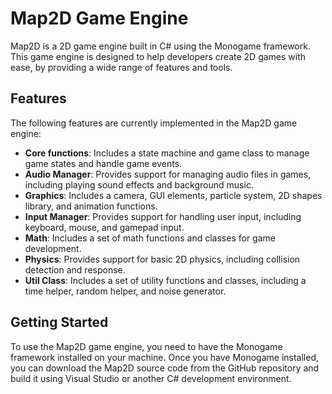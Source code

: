 # Map2D Game Engine

Map2D is a 2D game engine built in C# using the Monogame framework. This game engine is designed to help developers create 2D games with ease, by providing a wide range of features and tools.

## Features

The following features are currently implemented in the Map2D game engine:

* **Core functions**: Includes a state machine and game class to manage game states and handle game events.  
* **Audio Manager**: Provides support for managing audio files in games, including playing sound effects and background music.  
* **Graphics**: Includes a camera, GUI elements, particle system, 2D shapes library, and animation functions.  
* **Input Manager**: Provides support for handling user input, including keyboard, mouse, and gamepad input.  
* **Math**: Includes a set of math functions and classes for game development.  
* **Physics**: Provides support for basic 2D physics, including collision detection and response.  
* **Util Class**: Includes a set of utility functions and classes, including a time helper, random helper, and noise generator.

## Getting Started

To use the Map2D game engine, you need to have the Monogame framework installed on your machine. Once you have Monogame installed, you can download the Map2D source code from the GitHub repository and build it using Visual Studio or another C# development environment.

